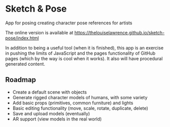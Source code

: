 # Sketch & Pose
App for posing creating character pose references for artists

The online version is available at
https://thelouiselawrence.github.io/sketch-pose/index.html

In addition to being a useful tool (when it is finished), this app is an exercise in pushing the limits of JavaScript and the pages functionality of GitHub pages (which by the way is cool when it works). It also will have procedural generated content.

## Roadmap
- Create a default scene with objects
- Generate rigged character models of humans, with some variety
- Add basic props (primitives, common furniture) and lights
- Basic editing functionality (move, scale, rotate, duplicate, delete)
- Save and upload models (eventually)
- AR support (view models in the real world)
